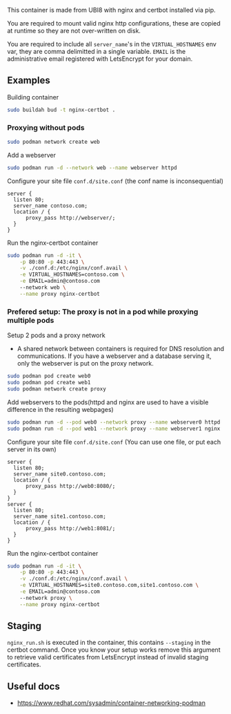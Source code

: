This container is made from UBI8 with nginx and certbot installed via pip.

You are required to mount valid nginx http configurations, these are copied at runtime so they are not over-written on disk.

You are required to include all `server_name`'s in the `VIRTUAL_HOSTNAMES` env var, they are comma delimitted in a single variable. `EMAIL` is the administrative email registered with LetsEncrypt for your domain.

## Examples
Building container
```bash
sudo buildah bud -t nginx-certbot .
```

### Proxying without pods
```bash
sudo podman network create web
```

Add a webserver
```bash
sudo podman run -d --network web --name webserver httpd
```

Configure your site file `conf.d/site.conf` (the conf name is inconsequential)
```
server {
  listen 80;
  server_name contoso.com;
  location / {
      proxy_pass http://webserver/;
  }
}
```

Run the nginx-certbot container
```bash
sudo podman run -d -it \
    -p 80:80 -p 443:443 \
    -v ./conf.d:/etc/nginx/conf.avail \
    -e VIRTUAL_HOSTNAMES=contoso.com \
    -e EMAIL=admin@contoso.com
    --network web \
    --name proxy nginx-certbot
```

### Prefered setup: The proxy is not in a pod while proxying multiple pods
Setup 2 pods and a proxy network
- A shared network between containers is required for DNS resolution and communications. If you have a webserver and a database serving it, only the webserver is put on the proxy network.
```bash
sudo podman pod create web0
sudo podman pod create web1
sudo podman network create proxy
```

Add webservers to the pods(httpd and nginx are used to have a visible difference in the resulting webpages)
```bash
sudo podman run -d --pod web0 --network proxy --name webserver0 httpd
sudo podman run -d --pod web1 --network proxy --name webserver1 nginx
```

Configure your site file `conf.d/site.conf` (You can use one file, or put each server in its own)
```
server {
  listen 80;
  server_name site0.contoso.com;
  location / {
      proxy_pass http://web0:8080/;
  }
}
server {
  listen 80;
  server_name site1.contoso.com;
  location / {
      proxy_pass http://web1:8081/;
  }
}
```

Run the nginx-certbot container
```bash
sudo podman run -d -it \
    -p 80:80 -p 443:443 \
    -v ./conf.d:/etc/nginx/conf.avail \
    -e VIRTUAL_HOSTNAMES=site0.contoso.com,site1.contoso.com \
    -e EMAIL=admin@contoso.com
    --network proxy \
    --name proxy nginx-certbot
```

## Staging
`nginx_run.sh` is executed in the container, this contains `--staging` in the certbot command. Once you know your setup works remove this argument to retrieve valid certificates from LetsEncrypt instead of invalid staging certificates.

## Useful docs
- https://www.redhat.com/sysadmin/container-networking-podman

